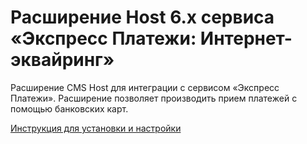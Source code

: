 ﻿# Расширение Host 6.x сервиса «Экспресс Платежи: Интернет-эквайринг»
 <p>Расширение CMS Host для интеграции с сервисом «Экспресс Платежи». Расширение позволяет производить прием платежей с помощью банковских карт.</p>
  <a href="https://express-pay.by/cms-extensions/hostcms">Инструкция для установки и настройки</a>
